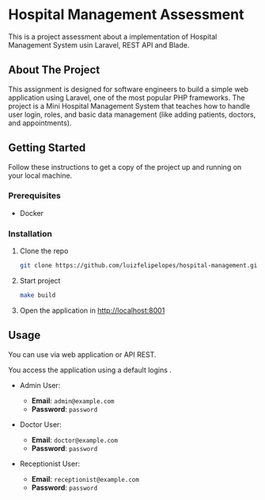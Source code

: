 # Hospital Management Assessment

This is a project assessment about a implementation of Hospital Management System usin Laravel, REST API and Blade.

## About The Project

This assignment is designed for software engineers to build a simple web application using Laravel,
one of the most popular PHP frameworks. The project is a Mini Hospital Management System that teaches
how to handle user login, roles, and basic data management (like adding patients, doctors, and
appointments). 


## Getting Started

Follow these instructions to get a copy of the project up and running on your local machine.

### Prerequisites

* Docker

### Installation

1.  Clone the repo
    ```sh
    git clone https://github.com/luizfelipelopes/hospital-management.git
    ```
3.  Start project
    ```sh
    make build
    ```
4.  Open the application in [http://localhost:8001](http://localhost:8001)

## Usage

You can use via web application or API REST.

You access the application using a default logins .

* Admin User:
    * **Email**: `admin@example.com`
    * **Password**: `password`

* Doctor User:
    * **Email**: `doctor@example.com`
    * **Password**: `password`

* Receptionist User:
    * **Email**: `receptionist@example.com`
    * **Password**: `password`
